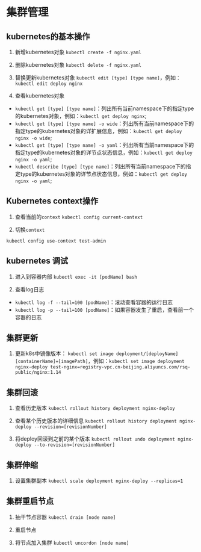 # 集群管理
## kubernetes的基本操作

1. 新增kubernetes对象
`kubectl create -f nginx.yaml`

2. 删除kubernetes对象
`kubectl delete -f nginx.yaml`

3. 替换更新kubernetes对象
`kubectl edit [type] [type name]`，例如：`kubectl edit deploy nginx`

4. 查看kubernetes对象

- `kubectl get [type] [type name]`：列出所有当前namespace下的指定type的kubernetes对象，例如：`kubectl get deploy nginx`;
- `kubectl get [type] [type name] -o wide`：列出所有当前namespace下的指定type的kubernetes对象的详扩展信息，例如：`kubectl get deploy nginx -o wide`;
- `kubectl get [type] [type name] -o yaml`：列出所有当前namespace下的指定type的kubernetes对象的详节点状态信息，例如：`kubectl get deploy nginx -o yaml`;
- `kubectl describe [type] [type name]`：列出所有当前namespace下的指定type的kubernetes对象的详节点状态信息，例如：`kubectl get deploy nginx -o yaml`;


## Kubernetes context操作

1. 查看当前的`context`
`kubectl config current-context`

2. 切换`context`

`kubectl config use-context test-admin`

## kubernetes 调试

1. 进入到容器内部
`kubectl exec -it [podName] bash`

2. 查看log日志
- `kubectl log -f --tail=100 [podName]`：滚动查看容器的运行日志
- `kubectl log -p --tail=100 [podName]`：如果容器发生了重启，查看前一个容器的日志

## 集群更新

1. 更新k8s中镜像版本：
`kubectl set image deployment/[deployName] [containerName]=[imagePath]`，例如：`kubectl set image deployment nginx-deploy test-nginx=registry-vpc.cn-beijing.aliyuncs.com/rsq-public/nginx:1.14`

## 集群回滚

1. 查看历史版本
`kubectl rollout history deployment nginx-deploy`

2. 查看某个历史版本的详细信息
`kubectl rollout history deployment nginx-deploy --revision=[revisionNumber]`

3. 将deploy回滚到之前的某个版本
`kubectl rollout undo deployment nginx-deploy --to-revision=[revisionNumber]`

## 集群伸缩

1. 设置集群副本
`kubectl scale deployment nginx-deploy --replicas=1`

## 集群重启节点

1. 抽干节点容器
`kubectl drain [node name]` 

2. 重启节点

3. 将节点加入集群
`kubectl uncordon [node name]`